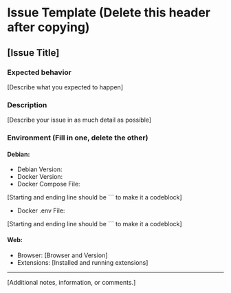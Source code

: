 # Issue Template (Delete this header after copying)

## [Issue Title]

### Expected behavior

[Describe what you expected to happen]

### Description

[Describe your issue in as much detail as possible]

### Environment (Fill in one, delete the other)

#### Debian:
- Debian Version:
- Docker Version:
- Docker Compose File:

[Starting and ending line should be ``` to make it a codeblock]

- Docker .env File:

[Starting and ending line should be ``` to make it a codeblock]

#### Web:
- Browser: [Browser and Version]
- Extensions: [Installed and running extensions]

---

[Additional notes, information, or comments.]